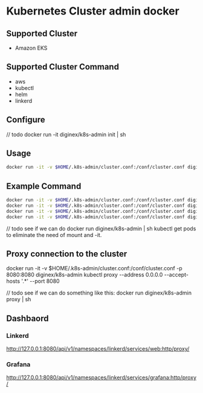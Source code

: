 # Kubernetes Cluster admin docker

## Supported Cluster

* Amazon EKS

## Supported Cluster Command

* aws
* kubectl
* helm
* linkerd

## Configure

// todo
docker run -it diginex/k8s-admin init | sh

## Usage

```sh
docker run -it -v $HOME/.k8s-admin/cluster.conf:/conf/cluster.conf diginex/k8s-admin <<command>>
```

## Example Command

```sh
docker run -it -v $HOME/.k8s-admin/cluster.conf:/conf/cluster.conf diginex/k8s-admin kubectl get pods
docker run -it -v $HOME/.k8s-admin/cluster.conf:/conf/cluster.conf diginex/k8s-admin linkerd version
docker run -it -v $HOME/.k8s-admin/cluster.conf:/conf/cluster.conf diginex/k8s-admin aws
docker run -it -v $HOME/.k8s-admin/cluster.conf:/conf/cluster.conf diginex/k8s-admin helm version
```

// todo see if we can do docker run diginex/k8s-admin | sh kubectl get pods to eliminate the need of mount and -it.

## Proxy connection to the cluster

docker run -it -v $HOME/.k8s-admin/cluster.conf:/conf/cluster.conf -p 8080:8080 diginex/k8s-admin kubectl proxy --address 0.0.0.0 --accept-hosts '.*' --port 8080

// todo see if we can do something like this: docker run diginex/k8s-admin proxy | sh

## Dashbaord

### Linkerd

<http://127.0.0.1:8080/api/v1/namespaces/linkerd/services/web:http/proxy/>

### Grafana

<http://127.0.0.1:8080/api/v1/namespaces/linkerd/services/grafana:http/proxy/>